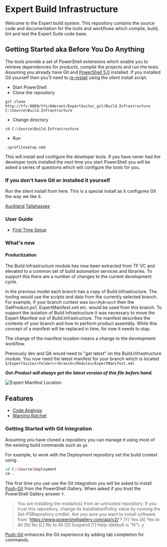 # Expert Build Infrastructure

Welcome to the Expert build system. This repository contains the source code and documentation for the tools and workflows which compile, build, lint and test the Expert Suite code base.

## Getting Started aka Before You Do Anything

The tools provide a set of PowerShell extensions which enable you to retrieve dependencies for products, compile the projects and run the tests.
Assuming you already have Git and [PowerShell 5.0](https://www.microsoft.com/en-us/download/details.aspx?id=50395) installed.
If you installed Git yourself then you'll need to [re-install](#if-you-dont-have-git-or-installed-it-yourself) using the silent install script.

* Start PowerShell
* Clone the repository

```git clone http://tfs:8080/tfs/Aderant/ExpertSuite/_git/Build.Infrastructure C:\Source\Build.Infrastructure```

* Change directory

```cd C:\Source\Build.Infrastructure```

* Run

```
.\profilesetup.cmd
```

This will install and configure the developer tools. 
If you have never had the developer tools installed the next time you start PowerShell you will be asked a series of questions which will configure the tools for you.

### If you don't have Git or installed it yourself

Run the silent install from here. This is a special install as it configures Git the way we like it.

[Auckland](file://ap.aderant.com/akl/Software/Development/Git)
[Tallahassee](file://svfp205/Install/Git)

### User Guide
* [First Time Setup](./Doc/First-Time-Setup.md)

### What's new

#### Productization

The Build Infrastructure module has now been extracted from TF VC and elevated to a common set of build automation services and libraries. 
To support this there are a number of changes to the current development cycle.

In the previous model each branch has a copy of Build.Infrastructure. The tooling would use the scripts and data from the currently selected branch.
For example, if your branch context was ```Dev\MyBranch``` then the GetProduct.ps1, ExpertManifest.xml etc. would be used from this branch.
To support the isolation of Build Infrastructure it was necessary to move the Expert Manifest out of Build.Infrastructure.
The manifest describes the contents of your branch and how to perform product assembly. While this concept of a manifest will be replaced in time, for now it needs to stay. 

The change of the manifest location means a change to the development workflow. 

Previously dev and QA would need to "get latest" on the Build.Infrastructure module. 
You now need the latest manifest for your branch which is located ```$/ExpertSuite/<folder>/<branch>/Modules/ExpertManifest.xml```

***Get-Product will always get the latest version of this file before hand.***

![Expert Manifest Location](Doc/Images/expert-manifest-location.png)

## Features

* [Code Analysis](./Doc/Code-Analysis.md)
* [Warning Ratchet](./Doc/Warning-Ratchet.md)

### Getting Started with Git Integration

Assuming you have cloned a repository you can manage it using most of the existing build commands such as ```gd```.

For example, to work with the Deployment repository set the build context using ```.```

```bash
cd C:\Source\Deployment
cm .
```

The first time you use use the Git integration you will be asked to install [Posh-Git](https://github.com/dahlbyk/posh-git) from the PowerShell Gallery. 
When asked if you trust the PowerShell Gallery answer ```Y```.

> You are installing the module(s) from an untrusted repository. If you trust this repository, change its InstallationPolicy value by running the Set-PSRepository cmdlet.
> Are you sure you want to install software from 'https://www.powershellgallery.com/api/v2/'?
> [Y] Yes  [A] Yes to All  [N] No  [L] No to All  [S] Suspend  [?] Help (default is "N"): y

[Posh-Git](https://github.com/dahlbyk/posh-git) enhances the Git experience by adding tab completion for commands.